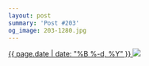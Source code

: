 ```yaml
---
layout: post
summary: 'Post #203'
og_image: 203-1280.jpg
---
```


<p>
 <time>
  <a href="/203">
   {{ page.date | date: "%B %-d, %Y" }}
  </a>
 </time>
 <a href="/203">
  <img sizes="(min-width: 700px) 50vw, calc(100vw - 2rem)" src="{{ site.assets_url }}/203-640.jpg" srcset="{{ site.assets_url }}/203-1280.jpg 1280w, {{ site.assets_url }}/203-960.jpg 960w, {{ site.assets_url }}/203-640.jpg 640w, {{ site.assets_url }}/203-320.jpg 320w"/>
 </a>
</p>
